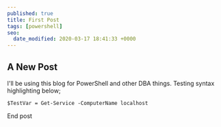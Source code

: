 ```yaml
---
published: true
title: First Post
tags: [powershell]
seo:
  date_modified: 2020-03-17 18:41:33 +0000
---
```


## A New Post

I'll be using this blog for PowerShell and other DBA things. Testing syntax highlighting below;

`$TestVar = Get-Service -ComputerName localhost`

End post
